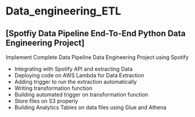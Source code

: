 # Data_engineering_ETL

##  [Spotfiy Data Pipeline End-To-End Python Data Engineering Project]

Implement Complete Data Pipeline Data Engineering Project using Spotify 

* Integrating with Spotify API and extracting Data
* Deploying code on AWS Lambda for Data Extraction
* Adding trigger to run the extraction automatically 
* Writing transformation function
* Building automated trigger on transformation function 
* Store files on S3 properly
* Building Analytics Tables on data files using Glue and Athena
